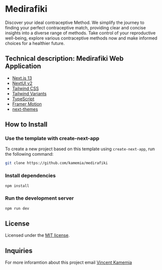 # Medirafiki

Discover your ideal contraceptive Method. We simplify the journey to finding your perfect contraceptive match, providing clear and concise insights into a diverse range of methods. Take control of your reproductive well-being, explore various contraceptive methods now and make informed choices for a healthier future.  

## Technical description: Medirafiki Web Application




- [Next.js 13](https://nextjs.org/docs/getting-started)
- [NextUI v2](https://nextui.org/)
- [Tailwind CSS](https://tailwindcss.com/)
- [Tailwind Variants](https://tailwind-variants.org)
- [TypeScript](https://www.typescriptlang.org/)
- [Framer Motion](https://www.framer.com/motion/)
- [next-themes](https://github.com/pacocoursey/next-themes)

## How to Install


### Use the template with create-next-app

To create a new project based on this template using `create-next-app`, run the following command:

```bash
git clone https://github.com/kamemia/medirafiki
```

### Install dependencies

```bash
npm install
```

### Run the development server

```bash
npm run dev
```

## License

Licensed under the [MIT license](https://github.com/kamemia/medirafiki/blob/main/LICENSE).

## Inquiries
 For more inforamtion about this project email [Vincent Kamemia](kamemia@ourjamii.com)